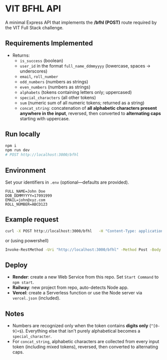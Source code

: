 # VIT BFHL API

A minimal Express API that implements the **/bfhl (POST)** route required by the VIT Full Stack challenge.

## Requirements Implemented

- Returns:
  - `is_success` (boolean)
  - `user_id` in the format `full_name_ddmmyyyy` (lowercase, spaces -> underscores)
  - `email`, `roll_number`
  - `odd_numbers` (numbers as strings)
  - `even_numbers` (numbers as strings)
  - `alphabets` (tokens containing letters only; uppercased)
  - `special_characters` (all other tokens)
  - `sum` (numeric sum of all numeric tokens; returned as a string)
  - `concat_string`: concatenation of **all alphabetic characters present anywhere in the input**, reversed, then converted to **alternating caps** starting with uppercase.

## Run locally

```bash
npm i
npm run dev
# POST http://localhost:3000/bfhl
```

## Environment

Set your identifiers in `.env` (optional—defaults are provided).

```
FULL_NAME=John Doe
DOB_DDMMYYYY=17091999
EMAIL=john@xyz.com
ROLL_NUMBER=ABCD123
```

## Example request

```bash
curl -X POST http://localhost:3000/bfhl   -H "Content-Type: application/json"   -d '{"data":["a","1","334","4","R","$"]}'
```
or (using powershell)
```bash
Invoke-RestMethod -Uri "http://localhost:3000/bfhl" -Method Post -Body '{"data":["a","1","334","4","R","$"]}' -ContentType "application/json"
```

## Deploy

- **Render**: create a new Web Service from this repo. Set `Start Command` to `npm start`.
- **Railway**: new project from repo, auto-detects Node app.
- **Vercel**: create a Serverless function or use the Node server via `vercel.json` (included).

## Notes

- Numbers are recognized only when the token contains **digits only** (`^[0-9]+$`). Everything else that isn't purely alphabetical becomes a `special_character`.
- For `concat_string`, alphabetic characters are collected from every input token (including mixed tokens), reversed, then converted to alternating caps.
